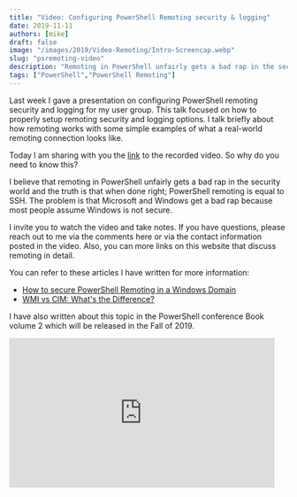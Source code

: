 ```yaml
---
title: "Video: Configuring PowerShell Remoting security & logging"
date: 2019-11-11
authors: [mike]
draft: false
image: "/images/2019/Video-Remoting/Intro-Screencap.webp"
slug: "psremoting-video"
description: "Remoting in PowerShell unfairly gets a bad rap in the security world.  When done right; PowerShell remoting is equal to SSH. "
tags: ["PowerShell","PowerShell Remoting"]
---
```


Last week I gave a presentation on configuring PowerShell remoting security and logging for my user group. This talk focused on how to properly setup remoting security and logging options. I talk briefly about how remoting works with some simple examples of what a real-world remoting connection looks like.

Today I am sharing with you the [link](https://youtu.be/rvg8FNFkpco) to the recorded video.  So why do you need to know this?

I believe that remoting in PowerShell unfairly gets a bad rap in the security world and the truth is that when done right; PowerShell remoting is equal to SSH. The problem is that Microsoft and Windows get a bad rap because most people assume Windows is not secure.

I invite you to watch the video and take notes. If you have questions, please reach out to me via the comments here or via the contact information posted in the video. Also, you can more links on this website that discuss remoting in detail.

You can refer to these articles I have written for more information:

* [How to secure PowerShell Remoting in a Windows Domain](https://commandline.ninja/posts/securing-powershell/)
* [WMI vs CIM: What's the Difference?](https://commandline.ninja/posts/get-ciminstance-vs-get-wmiobject/)

I have also written about this topic in the PowerShell conference Book volume 2 which will be released in the Fall of 2019.

<iframe width="480" height="270" src="https://www.youtube.com/embed/rvg8FNFkpco?feature=oembed" frameborder="0" allow="accelerometer; autoplay; encrypted-media; gyroscope; picture-in-picture" allowfullscreen></iframe>
